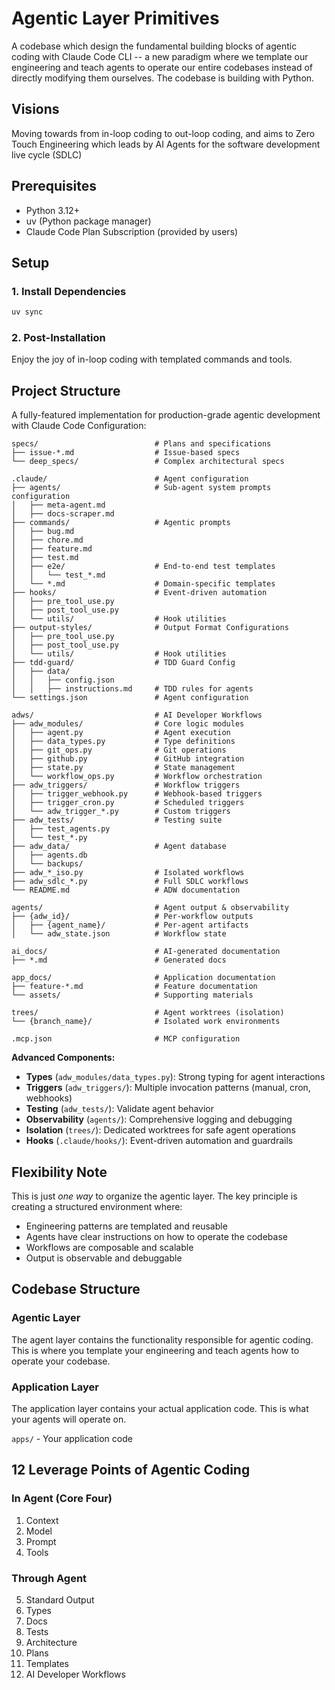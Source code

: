 # Agentic Layer Primitives

A codebase which design the fundamental building blocks of agentic coding with Claude Code CLI -- a new paradigm where we template our engineering and teach agents to operate our entire codebases instead of directly modifying them ourselves. The codebase is building with Python.

## Visions
Moving towards from in-loop coding to out-loop coding, and aims to Zero Touch Engineering which leads by AI Agents for the software development live cycle (SDLC)

## Prerequisites

- Python 3.12+
- uv (Python package manager)
- Claude Code Plan Subscription (provided by users)

## Setup

### 1. Install Dependencies

```bash
uv sync
```

### 2. Post-Installation
Enjoy the joy of in-loop coding with templated commands and tools.


## Project Structure
A fully-featured implementation for production-grade agentic development with Claude Code Configuration:

```
specs/                          # Plans and specifications
├── issue-*.md                  # Issue-based specs
└── deep_specs/                 # Complex architectural specs

.claude/                        # Agent configuration
├── agents/                     # Sub-agent system prompts configuration
│   ├── meta-agent.md
│   ├── docs-scraper.md
├── commands/                   # Agentic prompts
│   ├── bug.md
│   ├── chore.md
│   ├── feature.md
│   ├── test.md
│   ├── e2e/                    # End-to-end test templates
│   │   └── test_*.md
│   └── *.md                    # Domain-specific templates
├── hooks/                      # Event-driven automation
│   ├── pre_tool_use.py
│   ├── post_tool_use.py
│   └── utils/                  # Hook utilities
├── output-styles/              # Output Format Configurations
│   ├── pre_tool_use.py
│   ├── post_tool_use.py
│   └── utils/                  # Hook utilities
├── tdd-guard/                  # TDD Guard Config
│   ├── data/    
│   │   ├── config.json
│   │   ├── instructions.md     # TDD rules for agents
└── settings.json               # Agent configuration

adws/                           # AI Developer Workflows
├── adw_modules/                # Core logic modules
│   ├── agent.py                # Agent execution
│   ├── data_types.py           # Type definitions
│   ├── git_ops.py              # Git operations
│   ├── github.py               # GitHub integration
│   ├── state.py                # State management
│   └── workflow_ops.py         # Workflow orchestration
├── adw_triggers/               # Workflow triggers
│   ├── trigger_webhook.py      # Webhook-based triggers
│   ├── trigger_cron.py         # Scheduled triggers
│   └── adw_trigger_*.py        # Custom triggers
├── adw_tests/                  # Testing suite
│   ├── test_agents.py
│   └── test_*.py
├── adw_data/                   # Agent database
│   ├── agents.db
│   └── backups/
├── adw_*_iso.py                # Isolated workflows
├── adw_sdlc_*.py               # Full SDLC workflows
└── README.md                   # ADW documentation

agents/                         # Agent output & observability
├── {adw_id}/                   # Per-workflow outputs
│   ├── {agent_name}/           # Per-agent artifacts
│   └── adw_state.json          # Workflow state

ai_docs/                        # AI-generated documentation
├── *.md                        # Generated docs

app_docs/                       # Application documentation
├── feature-*.md                # Feature documentation
└── assets/                     # Supporting materials

trees/                          # Agent worktrees (isolation)
└── {branch_name}/              # Isolated work environments

.mcp.json                       # MCP configuration
```

**Advanced Components:**
- **Types** (`adw_modules/data_types.py`): Strong typing for agent interactions
- **Triggers** (`adw_triggers/`): Multiple invocation patterns (manual, cron, webhooks)
- **Testing** (`adw_tests/`): Validate agent behavior
- **Observability** (`agents/`): Comprehensive logging and debugging
- **Isolation** (`trees/`): Dedicated worktrees for safe agent operations
- **Hooks** (`.claude/hooks/`): Event-driven automation and guardrails

## Flexibility Note

This is just *one way* to organize the agentic layer. The key principle is creating a structured environment where:
- Engineering patterns are templated and reusable
- Agents have clear instructions on how to operate the codebase
- Workflows are composable and scalable
- Output is observable and debuggable

## Codebase Structure

### Agentic Layer

The agent layer contains the functionality responsible for agentic coding.
This is where you template your engineering and teach agents how to operate your codebase.

### Application Layer

The application layer contains your actual application code.
This is what your agents will operate on.

`apps/` - Your application code

## 12 Leverage Points of Agentic Coding

### In Agent (Core Four)

1. Context
2. Model
3. Prompt
4. Tools

### Through Agent

5. Standard Output
6. Types
7. Docs
8. Tests
9. Architecture
10. Plans
11. Templates
12. AI Developer Workflows

